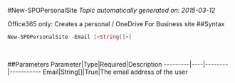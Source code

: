 #New-SPOPersonalSite
*Topic automatically generated on: 2015-03-12*

Office365 only: Creates a personal / OneDrive For Business site
##Syntax
```powershell
New-SPOPersonalSite -Email [<String[]>]
```
&nbsp;

##Parameters
Parameter|Type|Required|Description
---------|----|--------|-----------
Email|String[]|True|The email address of the user

